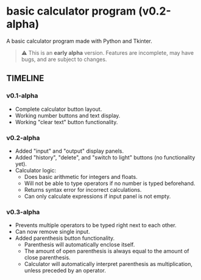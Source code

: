 # basic calculator program (v0.2-alpha)

A basic calculator program made with Python and Tkinter.

> ⚠️ This is an **early alpha** version. Features are incomplete, may have bugs, and are subject to changes.

## TIMELINE

### v0.1-alpha
- Complete calculator button layout.
- Working number buttons and text display.
- Working "clear text" button functionality.

### v0.2-alpha
- Added "input" and "output" display panels.
- Added "history", "delete", and "switch to light" buttons (no functionality yet).
- Calculator logic:
  - Does basic arithmetic for integers and floats.
  - Will not be able to type operators if no number is typed beforehand.
  - Returns syntax error for incorrect calculations.
  - Can only calculate expressions if input panel is not empty.

### v0.3-alpha
- Prevents multiple operators to be typed right next to each other.
- Can now remove single input.
- Added parenthesis button functionality.
  - Parenthesis will automatically enclose itself.
  - The amount of open parenthesis is always equal to the amount of close parenthesis.
  - Calculator will automatically interpret parenthesis as multiplication, unless preceded by an operator.
